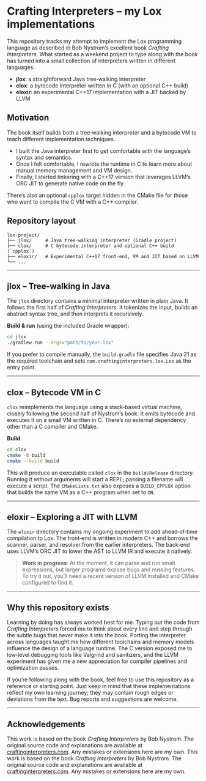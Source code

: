 # Crafting Interpreters – my Lox implementations

This repository tracks my attempt to implement the Lox programming language as described in Bob Nystrom’s excellent book *Crafting Interpreters*. What started as a weekend project to type along with the book has turned into a small collection of interpreters written in different languages:

- **jlox**: a straightforward Java tree‑walking interpreter  
- **clox**: a bytecode interpreter written in C (with an optional C++ build)  
- **eloxir**: an experimental C++17 implementation with a JIT backed by LLVM  

## Motivation

The book itself builds both a tree‑walking interpreter and a bytecode VM to teach different implementation techniques.  
- I built the Java interpreter first to get comfortable with the language’s syntax and semantics.  
- Once I felt comfortable, I rewrote the runtime in C to learn more about manual memory management and VM design.  
- Finally, I started tinkering with a C++17 version that leverages LLVM’s ORC JIT to generate native code on the fly.  

There’s also an optional `cpplox` target hidden in the CMake file for those who want to compile the C VM with a C++ compiler.

## Repository layout

```text
lox-project/
├── jlox/     # Java tree‑walking interpreter (Gradle project)
├── clox/     # C bytecode interpreter and optional C++ build (`cpplox`)
├── eloxir/   # Experimental C++17 front‑end, VM and JIT based on LLVM
└── ...
```

---

## jlox – Tree‑walking in Java

The `jlox` directory contains a minimal interpreter written in plain Java. It follows the first half of *Crafting Interpreters*: it tokenizes the input, builds an abstract syntax tree, and then interprets it recursively.

**Build & run** (using the included Gradle wrapper):

```bash
cd jlox
./gradlew run --args="path/to/your.lox"
```

If you prefer to compile manually, the `build.gradle` file specifies Java 21 as the required toolchain and sets `com.craftinginterpreters.lox.Lox` as the entry point.

---

## clox – Bytecode VM in C

`clox` reimplements the language using a stack‑based virtual machine, closely following the second half of Nystrom’s book. It emits bytecode and executes it on a small VM written in C. There’s no external dependency other than a C compiler and CMake.

**Build**:

```bash
cd clox
cmake -B build
cmake --build build
```

This will produce an executable called `clox` in the `build/Release` directory. Running it without arguments will start a REPL; passing a filename will execute a script. The `CMakeLists.txt` also exposes a `BUILD_CPPLOX` option that builds the same VM as a C++ program when set to `ON`.

---

## eloxir – Exploring a JIT with LLVM

The `eloxir` directory contains my ongoing experiment to add ahead‑of‑time compilation to Lox. The front‑end is written in modern C++ and borrows the scanner, parser, and resolver from the earlier interpreters. The back‑end uses LLVM’s ORC JIT to lower the AST to LLVM IR and execute it natively.

> **Work in progress**: At the moment, it can parse and run small expressions, but larger programs expose bugs and missing features.  
> To try it out, you’ll need a recent version of LLVM installed and CMake configured to find it.

---

## Why this repository exists

Learning by doing has always worked best for me. Typing out the code from *Crafting Interpreters* forced me to think about every line and step through the subtle bugs that never make it into the book. Porting the interpreter across languages taught me how different toolchains and memory models influence the design of a language runtime. The C version exposed me to low‑level debugging tools like Valgrind and sanitizers, and the LLVM experiment has given me a new appreciation for compiler pipelines and optimization passes.

If you’re following along with the book, feel free to use this repository as a reference or starting point. Just keep in mind that these implementations reflect my own learning journey; they may contain rough edges or deviations from the text. Bug reports and suggestions are welcome.

---

## Acknowledgements

This work is based on the book *Crafting Interpreters* by Bob Nystrom. The original source code and explanations are available at [craftinginterpreters.com](https://craftinginterpreters.com). Any mistakes or extensions here are my own.
This work is based on the book *Crafting Interpreters* by Bob Nystrom. The original source code and explanations are available at [craftinginterpreters.com](https://craftinginterpreters.com). Any mistakes or extensions here are my own.

```
```
